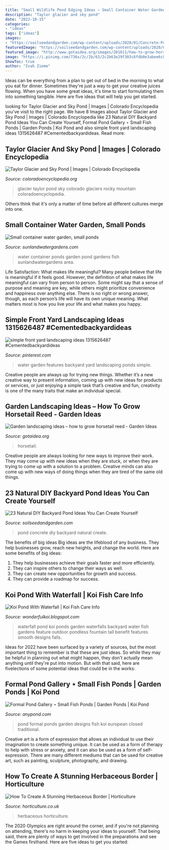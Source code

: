 ```yaml
---
title: "Small Wildlife Pond Edging Ideas ~ Small Container Water Garden, Small Ponds"
description: "Taylor glacier and sky pond"
date: "2022-10-15"
categories:
- "ideas"
tags: ["ideas"]
images:
- "https://soilseedandgarden.com/wp-content/uploads/2020/01/Concrete-Pond.jpg"
featuredImage: "https://soilseedandgarden.com/wp-content/uploads/2020/01/Concrete-Pond.jpg"
featured_image: "http://www.gotaidea.org/images/201611/how-to-grow-horsetail-reed-patio-design-wood-deck-gravel.jpg"
image: "https://i.pinimg.com/736x/2c/2b/63/2c2b63e29f303c6fdb0e3abee6c8628d.jpg"
ShowToc: true
author: "Ivah Zieme"
---
```



Ideas can be everything from a plan to get out of bed in the morning to what you eat for dinner. Sometimes they're just a way to get your creative juices flowing. When you have some great ideas, it's time to start formulating them into something tangible. Here are five ideas that will help you get started.

	

		
looking for Taylor Glacier and Sky Pond | Images | Colorado Encyclopedia you've visit to the right page. We have 8 Images about Taylor Glacier and Sky Pond | Images | Colorado Encyclopedia like 23 Natural DIY Backyard Pond Ideas You Can Create Yourself, Formal Pond Gallery ⋆ Small Fish Ponds | Garden Ponds | Koi Pond and also simple front yard landscaping ideas 1315626487 #Cementedbackyardideas. Read more:
		
    
## Taylor Glacier And Sky Pond | Images | Colorado Encyclopedia

<img loading=lazy src="https://coloradoencyclopedia.org/sites/default/files/Sky_Pond_Taylor_Glacier.jpg" onerror="this.onerror=null;this.src='https://tse1.mm.bing.net/th?id=OIP.HVNMlTJl4LF9aY-pzV19FAHaE8&amp;pid=15.1';" alt="Taylor Glacier and Sky Pond | Images | Colorado Encyclopedia">

_Source: coloradoencyclopedia.org_

>glacier taylor pond sky colorado glaciers rocky mountain coloradoencyclopedia. 

	

Others think that it's only a matter of time before all different cultures merge into one.

    
## Small Container Water Garden, Small Ponds

<img loading=lazy src="https://sunlandwatergardens.com/wp-content/uploads/2014/01/Small-container-water-gardensmall-ponds.jpg" onerror="this.onerror=null;this.src='https://tse3.mm.bing.net/th?id=OIP.KKRzMMjZs4FI4pFNt25Z9gHaFl&amp;pid=15.1';" alt="Small container water garden, small ponds">

_Source: sunlandwatergardens.com_

>water container ponds garden pond gardens fish sunlandwatergardens area. 

	

Life Satisfaction: What makes life meaningful?
Many people believe that life is meaningful if it feels good. However, the definition of what makes life meaningful can vary from person to person. Some might say that a sense of purpose and meaning are key, while others might prioritize convenience and happiness over anything else. There is no right or wrong answer, though, as each person’s life will have its own unique meaning. What matters most is how you live your life and what makes you happy.

    
## Simple Front Yard Landscaping Ideas 1315626487 #Cementedbackyardideas

<img loading=lazy src="https://i.pinimg.com/736x/2c/2b/63/2c2b63e29f303c6fdb0e3abee6c8628d.jpg" onerror="this.onerror=null;this.src='https://tse4.mm.bing.net/th?id=OIP.DrJC6yIbykZyk5tENmCCRQHaK_&amp;pid=15.1';" alt="simple front yard landscaping ideas 1315626487 #Cementedbackyardideas">

_Source: pinterest.com_

>water garden features backyard yard landscaping ponds simple. 

	

Creative people are always up for trying new things. Whether it’s a new creative way to present information, coming up with new ideas for products or services, or just enjoying a simple task that’s creative and fun, creativity is one of the many traits that make an individual special.

    
## Garden Landscaping Ideas – How To Grow Horsetail Reed - Garden Ideas

<img loading=lazy src="http://www.gotaidea.org/images/201611/how-to-grow-horsetail-reed-patio-design-wood-deck-gravel.jpg" onerror="this.onerror=null;this.src='https://tse2.mm.bing.net/th?id=OIP.iVk_AFzR-2R1enVgaEmbMQHaLK&amp;pid=15.1';" alt="Garden landscaping ideas – how to grow horsetail reed - Garden Ideas">

_Source: gotaidea.org_

>horsetail. 

	

Creative people are always looking for new ways to improve their work. They may come up with new ideas when they are stuck, or when they are trying to come up with a solution to a problem. Creative minds can also come up with new ways of doing things when they are tired of the same old things.

    
## 23 Natural DIY Backyard Pond Ideas You Can Create Yourself

<img loading=lazy src="https://soilseedandgarden.com/wp-content/uploads/2020/01/Concrete-Pond.jpg" onerror="this.onerror=null;this.src='https://tse4.mm.bing.net/th?id=OIP.PejwZv8S4z_SLEe11E8AcAHaLJ&amp;pid=15.1';" alt="23 Natural DIY Backyard Pond Ideas You Can Create Yourself">

_Source: soilseedandgarden.com_

>pond concrete diy backyard natural create. 

	

The benefits of big ideas
Big ideas are the lifeblood of any business. They help businesses grow, reach new heights, and change the world. Here are some benefits of big ideas:
1. They help businesses achieve their goals faster and more efficiently.
2. They can inspire others to change their ways as well.
3. They can create new opportunities for growth and success.
4. They can provide a roadmap for success.

    
## Koi Pond With Waterfall | Koi Fish Care Info

<img loading=lazy src="https://4.bp.blogspot.com/_twPn1_gQ1y4/S8VzsITk5JI/AAAAAAAAAKA/f9H3405qe1E/s1600/waterfallkoipond1.jpg" onerror="this.onerror=null;this.src='https://tse1.mm.bing.net/th?id=OIP.sr2R8PP-rECdoIp3gh6AjwHaJ7&amp;pid=15.1';" alt="Koi Pond With Waterfall | Koi Fish Care Info">

_Source: wonderfulkoi.blogspot.com_

>waterfall pond koi ponds garden waterfalls backyard water fish gardens feature outdoor pondless fountain tall benefit features smooth designs falls. 

	

Ideas for 2022 have been surfaced by a variety of sources, but the most important thing to remember is that these are just ideas. So while they may be helpful in planning out what might happen, they don't actually mean anything until they're put into motion. But with that said, here are fivelections of some potential ideas that could be in the works: 

    
## Formal Pond Gallery ⋆ Small Fish Ponds | Garden Ponds | Koi Pond

<img loading=lazy src="https://anypond.com/wp-content/uploads/2015/12/traditional-european-pond-designs-built-in-the-northamptonshire-uk.jpg" onerror="this.onerror=null;this.src='https://tse2.mm.bing.net/th?id=OIP.07gifQjlY6CzyhLOVOgKBgHaFj&amp;pid=15.1';" alt="Formal Pond Gallery ⋆ Small Fish Ponds | Garden Ponds | Koi Pond">

_Source: anypond.com_

>pond formal ponds garden designs fish koi european closed traditional. 

	

Creative art is a form of expression that allows an individual to use their imagination to create something unique. It can be used as a form of therapy to help with stress or anxiety, and it can also be used as a form of self-expression. There are many different mediums that can be used for creative art, such as painting, sculpture, photography, and drawing.

    
## How To Create A Stunning Herbaceous Border | Horticulture

<img loading=lazy src="https://horticulture.co.uk/wp-content/uploads/2021/05/herbaceousborder-header.jpg" onerror="this.onerror=null;this.src='https://tse3.mm.bing.net/th?id=OIP.SPZ0IaXm5NYCGKCvbudTeQHaEG&amp;pid=15.1';" alt="How To Create A Stunning Herbaceous Border | Horticulture">

_Source: horticulture.co.uk_

>herbaceous horticulture. 

	

The 2020 Olympics are right around the corner, and if you're not planning on attending, there's no harm in keeping your ideas to yourself. That being said, there are plenty of ways to get involved in the preparations and see the Games firsthand. Here are five ideas to get you started: 

